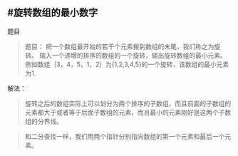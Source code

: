 #旋转数组的最小数字
---

题目

>题目： 把一个数组最开始的若干个元素搬到数组的末尾，我们称之为旋转。 输入一个递增的排序的数组的一个旋转，输出旋转数组的最小元素。例如数组｛3，4，5，1，2｝为{1,2,3,4,5}的一个旋转，该数组的最小元素为1.


解法：

>旋转之后的数组实际上可以划分为两个排序的子数组，而且前面的子数组的元素都大于或者等于后面子数组的元素，而且最小的元素刚好是这两个子数组的分界线。
 
>和二分查找一样，我们用两个指针分别指向数组的第一个元素和最后一个元素。